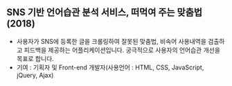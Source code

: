 ## SNS 기반 언어습관 분석 서비스, 떠먹여 주는 맞춤법(2018)
- 사용자가 SNS에 등록한 글을 크롤링하여 잘못된 맞춤법, 비속어 사용내역을 검출하고 피드백을 제공하는 어플리케이션입니다. 궁극적으로 사용자의 언어습관 개선을 목표로 합니다.
- 기여 : 기획자 및 Front-end 개발자(사용언어 : HTML, CSS, JavaScript, jQuery, Ajax)
